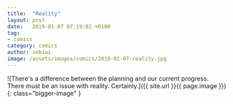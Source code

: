 ```yaml
---
title:  "Reality"
layout: post
date:   2019-01-07 07:19:02 +0100
tag:
- comics
category: comics
author: sebiwi
image: /assets/images/comics/2019-01-07-reality.jpg
---
```


![There's a difference between the planning and our current progress. There must be an issue with reality. Certainly.]({{ site.url }}{{ page.image }}){: class="bigger-image" }
